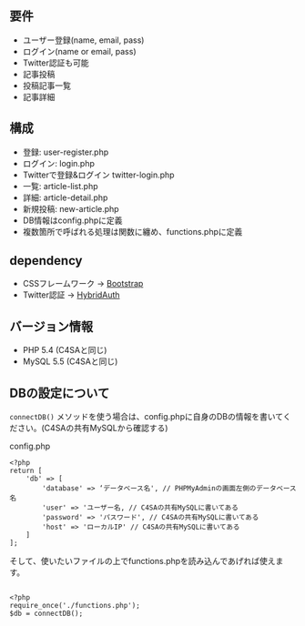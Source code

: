 ## 要件
- ユーザー登録(name, email, pass)
- ログイン(name or email, pass)
- Twitter認証も可能
- 記事投稿
- 投稿記事一覧
- 記事詳細

## 構成

- 登録: user-register.php  
- ログイン: login.php   
- Twitterで登録&ログイン twitter-login.php
- 一覧: article-list.php
- 詳細: article-detail.php
- 新規投稿: new-article.php
- DB情報はconfig.phpに定義
- 複数箇所で呼ばれる処理は関数に纏め、functions.phpに定義

## dependency
- CSSフレームワーク -> [Bootstrap](http://getbootstrap.com/)
- Twitter認証 -> [HybridAuth](http://hybridauth.sourceforge.net/)

## バージョン情報
- PHP 5.4 (C4SAと同じ)
- MySQL 5.5 (C4SAと同じ)


## DBの設定について
```connectDB()``` メソッドを使う場合は、config.phpに自身のDBの情報を書いてください。(C4SAの共有MySQLから確認する)

config.php

```
<?php
return [
    'db' => [
        'database' => ‘データベース名', // PHPMyAdminの画面左側のデータベース名
        'user' => 'ユーザー名, // C4SAの共有MySQLに書いてある
        'password' => 'パスワード', // C4SAの共有MySQLに書いてある
        'host' => 'ローカルIP' // C4SAの共有MySQLに書いてある
    ]
];
```

そして、使いたいファイルの上でfunctions.phpを読み込んであげれば使えます。

```

<?php
require_once('./functions.php');
$db = connectDB();

```
